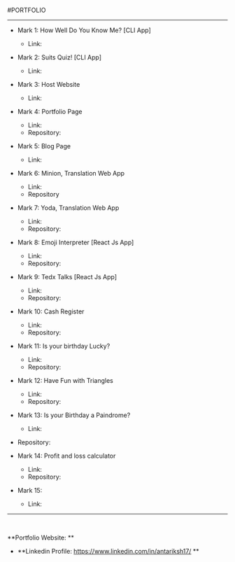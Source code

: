 #PORTFOLIO
<hr>

- Mark 1: How Well Do You Know Me? [CLI App]
  - Link: 

- Mark 2: Suits Quiz! [CLI App]
  - Link: 

- Mark 3: Host Website
  - Link: 
  
- Mark 4: Portfolio Page
  - Link: 
  - Repository:

- Mark 5: Blog Page
  - Link: 
  
- Mark 6: Minion, Translation Web App
  - Link: 
  - Repository

- Mark 7: Yoda, Translation Web App
  - Link: 
  - Repository:

- Mark 8: Emoji Interpreter [React Js App]
  - Link: 
  - Repository:

- Mark 9: Tedx Talks [React Js App]
  - Link: 
  - Repository:

- Mark 10: Cash Register
  - Link: 
   - Repository:

- Mark 11: Is your birthday Lucky?
  - Link: 
  - Repository:
 
- Mark 12: Have Fun with Triangles
  - Link: 
  - Repository:
 
- Mark 13: Is your Birthday a Paindrome?
  - Link: 
 - Repository:
  
- Mark 14: Profit and loss calculator
  - Link: 
  - Repository:
 
- Mark 15:
  - Link: 

<hr>
<br>

**Portfolio Website:                         **

- **Linkedin Profile:  https://www.linkedin.com/in/antariksh17/ **








